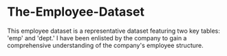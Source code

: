 # The-Employee-Dataset
This employee dataset is a representative dataset featuring two key tables: 'emp' and 'dept.' I have been enlisted by the company to gain a comprehensive understanding of the company's employee structure.
